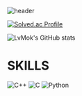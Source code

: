 ![header](https://capsule-render.vercel.app/api?type=waving&color=auto&height=300&section=header&text=woneal's%20git&fontSize=90)

[![Solved.ac Profile](http://mazassumnida.wtf/api/v2/generate_badge?boj=woneal)](https://solved.ac/woneal/)

![LvMok's GitHub stats](https://github-readme-stats.vercel.app/api?username=LvMok&show_icons=true&theme=transparent)

# SKILLS
![C++](https://img.shields.io/badge/c++-%2300599C.svg?style=for-the-badge&logo=c%2B%2B&logoColor=white) ![C](https://img.shields.io/badge/c-%2300599C.svg?style=for-the-badge&logo=c&logoColor=white) ![Python](https://img.shields.io/badge/python-3670A0?style=for-the-badge&logo=python&logoColor=ffdd54) 
